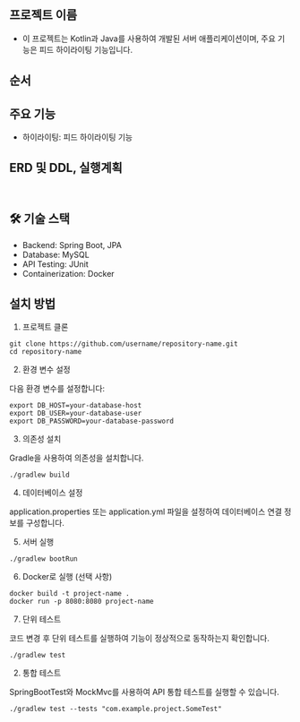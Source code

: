 ## 프로젝트 이름

- 이 프로젝트는 Kotlin과 Java를 사용하여 개발된 서버 애플리케이션이며, 주요 기능은 피드 하이라이팅 기능입니다. 

## 순서


## 주요 기능

- 하이라이팅: 피드 하이라이팅 기능

## ERD 및 DDL, 실행계획

```sql

```

```sql

```

## 🛠 기술 스택

- Backend: Spring Boot, JPA
- Database: MySQL
- API Testing: JUnit
- Containerization: Docker

## 설치 방법

1. 프로젝트 클론

```
git clone https://github.com/username/repository-name.git
cd repository-name
```
2. 환경 변수 설정

다음 환경 변수를 설정합니다:

```
export DB_HOST=your-database-host
export DB_USER=your-database-user
export DB_PASSWORD=your-database-password
```

3. 의존성 설치

Gradle을 사용하여 의존성을 설치합니다.

```
./gradlew build
```

4. 데이터베이스 설정

application.properties 또는 application.yml 파일을 설정하여 데이터베이스 연결 정보를 구성합니다.

5. 서버 실행

```
./gradlew bootRun
```

6. Docker로 실행 (선택 사항)

```
docker build -t project-name .
docker run -p 8080:8080 project-name
```

7. 단위 테스트

코드 변경 후 단위 테스트를 실행하여 기능이 정상적으로 동작하는지 확인합니다.

```
./gradlew test
```

2. 통합 테스트

SpringBootTest와 MockMvc를 사용하여 API 통합 테스트를 실행할 수 있습니다.

```
./gradlew test --tests "com.example.project.SomeTest"
```
